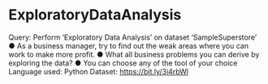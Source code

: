 # ExploratoryDataAnalysis
Query:
Perform ‘Exploratory Data Analysis’ on dataset ‘SampleSuperstore’
● As a business manager, try to find out the weak areas where you can work to make more profit.
● What all business problems you can derive by exploring the data? 
● You can choose any of the tool of your choice
Language used: Python
Dataset: https://bit.ly/3i4rbWl
